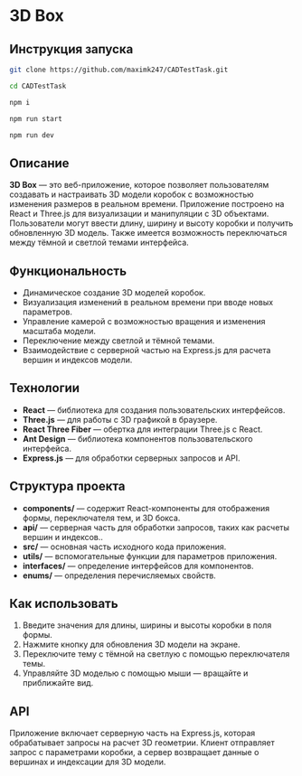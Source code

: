 # 3D Box

## Инструкция запуска

```bash
git clone https://github.com/maximk247/CADTestTask.git
```

```bash
cd CADTestTask
```

```bash
npm i
```

```bash
npm run start
```

```bash
npm run dev
```


## Описание

**3D Box** — это веб-приложение, которое позволяет пользователям создавать и настраивать 3D модели коробок с возможностью изменения размеров в реальном времени. Приложение построено на React и Three.js для визуализации и манипуляции с 3D объектами. Пользователи могут ввести длину, ширину и высоту коробки и получить обновленную 3D модель. Также имеется возможность переключаться между тёмной и светлой темами интерфейса.

## Функциональность

- Динамическое создание 3D моделей коробок.
- Визуализация изменений в реальном времени при вводе новых параметров.
- Управление камерой с возможностью вращения и изменения масштаба модели.
- Переключение между светлой и тёмной темами.
- Взаимодействие с серверной частью на Express.js для расчета вершин и индексов модели.

## Технологии

- **React** — библиотека для создания пользовательских интерфейсов.
- **Three.js** — для работы с 3D графикой в браузере.
- **React Three Fiber** — обертка для интеграции Three.js с React.
- **Ant Design** — библиотека компонентов пользовательского интерфейса.
- **Express.js** — для обработки серверных запросов и API.

## Структура проекта

- **components/** — содержит React-компоненты для отображения формы, переключателя тем, и 3D бокса.
- **api/** — серверная часть для обработки запросов, таких как расчеты вершин и индексов..
- **src/** — основная часть исходного кода приложения.
- **utils/** — вспомогательные функции для параметров приложения.
- **interfaces/** — определение интерфейсов для компонентов.
- **enums/** — определения перечисляемых свойств.

## Как использовать

1. Введите значения для длины, ширины и высоты коробки в поля формы.
2. Нажмите кнопку для обновления 3D модели на экране.
3. Переключите тему с тёмной на светлую с помощью переключателя темы.
4. Управляйте 3D моделью с помощью мыши — вращайте и приближайте вид.

## API

Приложение включает серверную часть на Express.js, которая обрабатывает запросы на расчет 3D геометрии. Клиент отправляет запрос с параметрами коробки, а сервер возвращает данные о вершинах и индексации для 3D модели.
